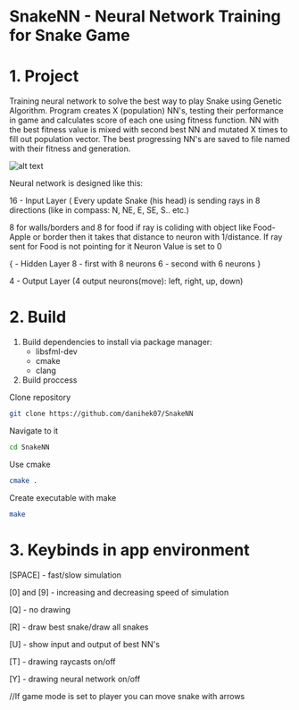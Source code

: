 # SnakeNN - Neural Network Training for Snake Game

# 1. Project

Training neural network to solve the best way to play Snake
using Genetic Algorithm. Program creates X (population) NN's, testing their performance
in game and calculates score of each one using fitness function.
NN with the best fitness value is mixed with second
best NN and mutated X times to fill out population vector.
The best progressing NN's are saved to file named with their fitness and generation.

![alt text](https://raw.githubusercontent.com/danihek07/SnakeNN/main/data/snakes.png)

Neural network is designed like this:

16 - Input Layer ( Every update Snake (his head) is sending rays in 8 directions (like in compass: N, NE, E, SE, S.. etc.)

8 for walls/borders and 8 for food if ray is coliding with object like Food-Apple or border then it takes that distance to neuron with 1/distance.
If ray sent for Food is not pointing for it Neuron Value is set to 0

  {  - Hidden Layer
	8 - first with 8 neurons
     	6 - second with 6 neurons
  }

4 - Output Layer (4 output neurons(move): left, right, up, down)

# 2. Build

1. Build dependencies to install via package manager:
   - libsfml-dev
   - cmake
   - clang
2. Build proccess

Clone repository 
```sh
git clone https://github.com/danihek07/SnakeNN
```
Navigate to it
```sh
cd SnakeNN
```
Use cmake
```sh
cmake .
```
Create executable with make
```sh
make
```


# 3. Keybinds in app environment

[SPACE] - fast/slow simulation

[0] and [9] - increasing and decreasing speed of simulation

[Q] - no drawing
	
[R] - draw best snake/draw all snakes

[U] - show input and output of best NN's

[T] - drawing raycasts on/off

[Y] - drawing neural network on/off

//If game mode is set to player you can move snake with arrows
